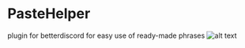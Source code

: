 # PasteHelper
plugin for betterdiscord for easy use of ready-made phrases
![alt text]([http://url/to/img.png](https://imgur.com/a/YZIPynQ)https://imgur.com/a/YZIPynQ)
